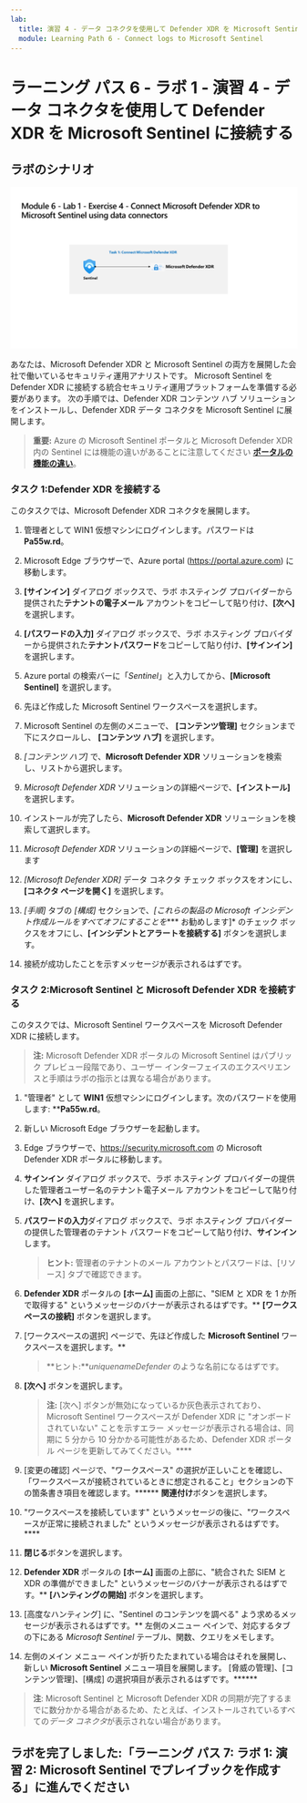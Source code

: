 ```yaml
---
lab:
  title: 演習 4 - データ コネクタを使用して Defender XDR を Microsoft Sentinel に接続する
  module: Learning Path 6 - Connect logs to Microsoft Sentinel
---
```


# ラーニング パス 6 - ラボ 1 - 演習 4 - データ コネクタを使用して Defender XDR を Microsoft Sentinel に接続する

## ラボのシナリオ

![ラボの概要。](../Media/SC-200-Lab_Diagrams_Mod6_L1_Ex4.png)

あなたは、Microsoft Defender XDR と Microsoft Sentinel の両方を展開した会社で働いているセキュリティ運用アナリストです。 Microsoft Sentinel を Defender XDR に接続する統合セキュリティ運用プラットフォームを準備する必要があります。 次の手順では、Defender XDR コンテンツ ハブ ソリューションをインストールし、Defender XDR データ コネクタを Microsoft Sentinel に展開します。

>**重要:** Azure の Microsoft Sentinel ポータルと Microsoft Defender XDR 内の Sentinel には機能の違いがあることに注意してください **[ポータルの機能の違い](https://learn.microsoft.com/azure/sentinel/microsoft-sentinel-defender-portal#capability-differences-between-portals)**。

### タスク 1:Defender XDR を接続する

このタスクでは、Microsoft Defender XDR コネクタを展開します。

1. 管理者として WIN1 仮想マシンにログインします。パスワードは**Pa55w.rd**。  

1. Microsoft Edge ブラウザーで、Azure portal (<https://portal.azure.com>) に移動します。

1. **[サインイン]** ダイアログ ボックスで、ラボ ホスティング プロバイダーから提供された**テナントの電子メール** アカウントをコピーして貼り付け、**[次へ]** を選択します。

1. **[パスワードの入力]** ダイアログ ボックスで、ラボ ホスティング プロバイダーから提供された**テナントパスワード**をコピーして貼り付け、**[サインイン]** を選択します。

1. Azure portal の検索バーに「*Sentinel*」と入力してから、**[Microsoft Sentinel]** を選択します。

1. 先ほど作成した Microsoft Sentinel ワークスペースを選択します。

1. Microsoft Sentinel の左側のメニューで、 **[コンテンツ管理]** セクションまで下にスクロールし、 **[コンテンツ ハブ]** を選択します。

1. *[コンテンツ ハブ]* で、**Microsoft Defender XDR** ソリューションを検索し、リストから選択します。

1. *Microsoft Defender XDR* ソリューションの詳細ページで、**[インストール]** を選択します。

1. インストールが完了したら、**Microsoft Defender XDR** ソリューションを検索して選択します。

1. *Microsoft Defender XDR* ソリューションの詳細ページで、**[管理]** を選択します

1. *[Microsoft Defender XDR]* データ コネクタ チェック ボックスをオンにし、**[コネクタ ページを開く]** を選択します。

1. *[手順]* タブの *[構成]* セクションで、*[これらの製品の Microsoft インシデント作成ルールをすべてオフにすることを**** お勧めします]* のチェック ボックスをオフにし、**[インシデントとアラートを接続する]** ボタンを選択します。

1. 接続が成功したことを示すメッセージが表示されるはずです。

### タスク 2:Microsoft Sentinel と Microsoft Defender XDR を接続する

このタスクでは、Microsoft Sentinel ワークスペースを Microsoft Defender XDR に接続します。

>**注:**  Microsoft Defender XDR ポータルの Microsoft Sentinel はパブリック プレビュー段階であり、ユーザー インターフェイスのエクスペリエンスと手順はラボの指示とは異なる場合があります。

1. "管理者" として **WIN1** 仮想マシンにログインします。次のパスワードを使用します: ****Pa55w.rd**。  

1. 新しい Microsoft Edge ブラウザーを起動します。

1. Edge ブラウザーで、<https://security.microsoft.com> の Microsoft Defender XDR ポータルに移動します。

1. **サインイン** ダイアログ ボックスで、ラボ ホスティング プロバイダーの提供した管理者ユーザー名のテナント電子メール アカウントをコピーして貼り付け、**[次へ]** を選択します。

1. **パスワードの入力**ダイアログ ボックスで、ラボ ホスティング プロバイダーの提供した管理者のテナント パスワードをコピーして貼り付け、**サインイン**します。

    >**ヒント:** 管理者のテナントのメール アカウントとパスワードは、[リソース] タブで確認できます。

1. **Defender XDR** ポータルの **[ホーム]** 画面の上部に、"SIEM と XDR を 1 か所で取得する" というメッセージのバナーが表示されるはずです。** **[ワークスペースの接続]** ボタンを選択します。

1. [ワークスペースの選択] ページで、先ほど作成した **Microsoft Sentinel** ワークスペースを選択します。**

    >**ヒント:***uniquenameDefender* のような名前になるはずです。

1. **[次へ]** ボタンを選択します。

    >**注:** [次へ] ボタンが無効になっているか灰色表示されており、Microsoft Sentinel ワークスペースが Defender XDR に "オンボードされていない" ことを示すエラー メッセージが表示される場合は、同期に 5 分から 10 分かかる可能性があるため、Defender XDR ポータル ページを更新してみてください。****

1. [変更の確認] ページで、"ワークスペース" の選択が正しいことを確認し、「ワークスペースが接続されているときに想定されること」セクションの下の箇条書き項目を確認します。****** **関連付け**ボタンを選択します。

1. "ワークスペースを接続しています" というメッセージの後に、"ワークスペースが正常に接続されました" というメッセージが表示されるはずです。****

1. **閉じる**ボタンを選択します。

1. **Defender XDR** ポータルの **[ホーム]** 画面の上部に、"統合された SIEM と XDR の準備ができました" というメッセージのバナーが表示されるはずです。** **[ハンティングの開始]** ボタンを選択します。

1. [高度なハンティング] に、"Sentinel のコンテンツを調べる" よう求めるメッセージが表示されるはずです。** 左側のメニュー ペインで、対応するタブの下にある *Microsoft Sentinel* テーブル、関数、クエリをメモします。

1. 左側のメイン メニュー ペインが折りたたまれている場合はそれを展開し、新しい **Microsoft Sentinel** メニュー項目を展開します。 [脅威の管理]、[コンテンツ管理]、[構成] の選択項目が表示されるはずです。******

 >**注**: Microsoft Sentinel と Microsoft Defender XDR の同期が完了するまでに数分かかる場合があるため、たとえば、インストールされているすべての*データ コネクタ*が表示されない場合があります。

## ラボを完了しました:「ラーニング パス 7: ラボ 1: 演習 2: Microsoft Sentinel でプレイブックを作成する」に進んでください
